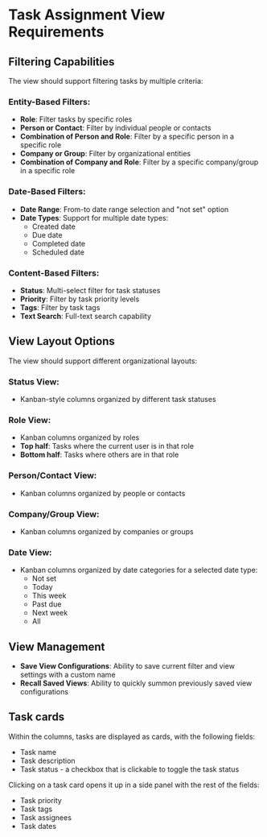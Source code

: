 # Task Assignment View Requirements

## Filtering Capabilities

The view should support filtering tasks by multiple criteria:

### Entity-Based Filters:

- **Role**: Filter tasks by specific roles
- **Person or Contact**: Filter by individual people or contacts
- **Combination of Person and Role**: Filter by a specific person in a specific role
- **Company or Group**: Filter by organizational entities
- **Combination of Company and Role**: Filter by a specific company/group in a specific role

### Date-Based Filters:

- **Date Range**: From-to date range selection and "not set" option
- **Date Types**: Support for multiple date types:
  - Created date
  - Due date
  - Completed date
  - Scheduled date

### Content-Based Filters:

- **Status**: Multi-select filter for task statuses
- **Priority**: Filter by task priority levels
- **Tags**: Filter by task tags
- **Text Search**: Full-text search capability

## View Layout Options

The view should support different organizational layouts:

### Status View:

- Kanban-style columns organized by different task statuses

### Role View:

- Kanban columns organized by roles
- **Top half**: Tasks where the current user is in that role
- **Bottom half**: Tasks where others are in that role

### Person/Contact View:

- Kanban columns organized by people or contacts

### Company/Group View:

- Kanban columns organized by companies or groups

### Date View:

- Kanban columns organized by date categories for a selected date type:
  - Not set
  - Today
  - This week
  - Past due
  - Next week
  - All

## View Management

- **Save View Configurations**: Ability to save current filter and view settings with a custom name
- **Recall Saved Views**: Ability to quickly summon previously saved view configurations

## Task cards

Within the columns, tasks are displayed as cards, with the following fields:

- Task name
- Task description
- Task status - a checkbox that is clickable to toggle the task status

Clicking on a task card opens it up in a side panel with the rest of the fields:

- Task priority
- Task tags
- Task assignees
- Task dates
